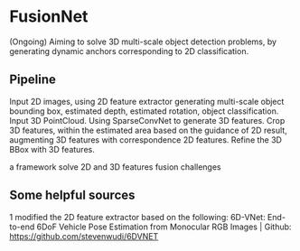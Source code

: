 # FusionNet
(Ongoing) Aiming to solve 3D multi-scale object detection problems, by generating dynamic anchors corresponding to 2D classification.
## Pipeline
Input 2D images, using 2D feature extractor generating multi-scale object bounding box, estimated depth, estimated rotation, object classification.
Input 3D PointCloud. Using SparseConvNet to generate 3D features. 
Crop 3D features, within the estimated area based on the guidance of 2D result, augmenting 3D features with correspondence 2D features.
Refine the 3D BBox with 3D features.

a framework solve 2D and 3D features fusion challenges
## Some helpful sources
1 modified the 2D feature extractor based on the following:
6D-VNet: End-to-end 6DoF Vehicle Pose Estimation from Monocular RGB Images | Github: https://github.com/stevenwudi/6DVNET
